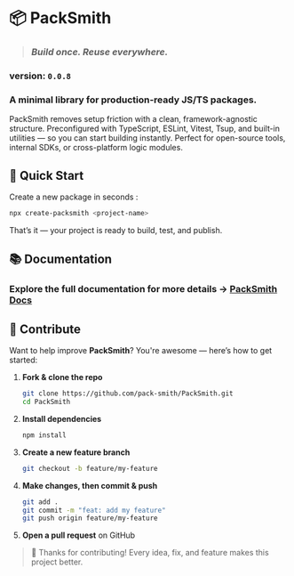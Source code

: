 # 📦 PackSmith

> ### *Build once. Reuse everywhere.*

### version: `0.0.8`

### A minimal library for production-ready JS/TS packages.
PackSmith removes setup friction with a clean, framework-agnostic structure.
Preconfigured with TypeScript, ESLint, Vitest, Tsup, and built-in utilities — so you can start building instantly.
Perfect for open-source tools, internal SDKs, or cross-platform logic modules.

## 🚀 Quick Start

Create a new package in seconds :

```bash
npx create-packsmith <project-name>
```

That’s it — your project is ready to build, test, and publish.

## 📚 Documentation

### Explore the full documentation for more details → **[PackSmith Docs](https://packsmith.vercel.app)**

## 🙌 Contribute

Want to help improve **PackSmith**? You're awesome — here’s how to get started:

1. **Fork & clone the repo**

   ```bash
   git clone https://github.com/pack-smith/PackSmith.git
   cd PackSmith
   ```

2. **Install dependencies**

   ```bash
   npm install
   ```

3. **Create a new feature branch**

   ```bash
   git checkout -b feature/my-feature
   ```

4. **Make changes, then commit & push**

   ```bash
   git add .
   git commit -m "feat: add my feature"
   git push origin feature/my-feature
   ```

5. **Open a pull request** on GitHub

> 💚 Thanks for contributing! Every idea, fix, and feature makes this project better.
